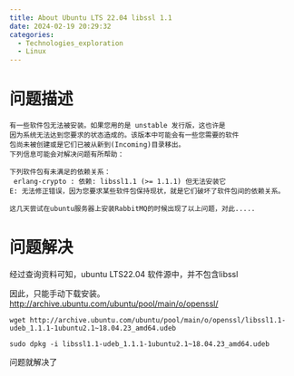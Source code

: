```yaml
---
title: About Ubuntu LTS 22.04 libssl 1.1
date: 2024-02-19 20:29:32
categories:
  - Technologies_exploration
  - Linux
---
```


# 问题描述
```
有一些软件包无法被安装。如果您用的是 unstable 发行版，这也许是
因为系统无法达到您要求的状态造成的。该版本中可能会有一些您需要的软件
包尚未被创建或是它们已被从新到(Incoming)目录移出。
下列信息可能会对解决问题有所帮助：

下列软件包有未满足的依赖关系：
 erlang-crypto : 依赖: libssl1.1 (>= 1.1.1) 但无法安装它
E: 无法修正错误，因为您要求某些软件包保持现状，就是它们破坏了软件包间的依赖关系。

这几天尝试在ubuntu服务器上安装RabbitMQ的时候出现了以上问题，对此.....
```

# 问题解决

经过查询资料可知，ubuntu LTS22.04 软件源中，并不包含libssl

因此，只能手动下载安装。http://archive.ubuntu.com/ubuntu/pool/main/o/openssl/
```
wget http://archive.ubuntu.com/ubuntu/pool/main/o/openssl/libssl1.1-udeb_1.1.1-1ubuntu2.1~18.04.23_amd64.udeb

sudo dpkg -i libssl1.1-udeb_1.1.1-1ubuntu2.1~18.04.23_amd64.udeb
```

问题就解决了